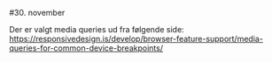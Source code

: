 #30. november

Der er valgt media queries ud fra følgende side: https://responsivedesign.is/develop/browser-feature-support/media-queries-for-common-device-breakpoints/